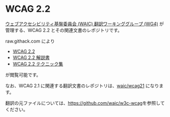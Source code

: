 # WCAG 2.2

[ウェブアクセシビリティ基盤委員会 (WAIC) 翻訳ワーキンググループ (WG4)](http://waic.jp/committee/wg4/) が管理する、WCAG 2.2 とその関連文書のレポジトリです。

raw.githack.com により

- [WCAG 2.2](https://raw.githack.com/waic/wcag22/main/guidelines/index.html)
- [WCAG 2.2 解説書](https://raw.githack.com/waic/wcag22/main/understanding/index.html)
- [WCAG 2.2 テクニック集](https://raw.githack.com/waic/wcag22/main/techniques/index.html)


が閲覧可能です。<!-- WCAG 2.2 の策定は完了していますが、関連文書である Understanding WCAG 2.2 及び Techniques for WCAG 2.2 は、W3C AGWG によって随時更新されている文書であることに注意してください。-->

なお、WCAG 2.1 に関連する翻訳文書のレポジトリは、[waic/wcag21](https://github.com/waic/wcag21/) になります。

<!--
## Pull Request 等について

Pull Request は、ブランチ `master` にお願いします。また、issue を立ててもらっても構いません。どちらの方法でも歓迎します。

`master` に push されれば、GitHub Pages によりに出力されるようになっています。

メールで込み入った質問等をしたい場合は、[WAIC のお問い合わせページ](http://waic.jp/contact/)にお願いします。

達成方法集の作業の進め方については[work-step.md](work-step.md)を参照ください。

### ブランチの運用（参考情報）

基本、GitHub Flow での運用を考えています。以下のようなフローを想定しています。

- `master` ブランチがリリース可能な最新の状態となるようにする (GitHub Pages でも `master` の内容が見えるようにする)
- 作業時にはブランチを切って作業を開始する　ブランチの名前は作業の性質に応じたものとする
- 作業中は適宜ブランチを push する
- 作業が終わったところでプルリクエストを出す
- 作業内容に問題ないことが確認出来たら `master` にマージする

## Q. 翻訳に誤りを見つけました。どこに報告すればよいですか？

[issue](https://github.com/waic/wcag21/issues)を作成してコメントしてもらえると助かります。また、[Pull Request](https://github.com/waic/wcag21/pulls)を作成できるよという方はPull Requestでも歓迎します。\
また、各翻訳物の訳注にもありますように、[Googleフォームでのコメント](https://docs.google.com/forms/d/e/1FAIpQLSdIpvogLx8kGIMewhQ6MzhG2pOCQZ50iIBViGg8pUrRJuslKg/viewform?entry.685195438)も受け付けています。
-->

翻訳の元ファイルについては、<https://github.com/waic/w3c-wcag>を参照してください。
